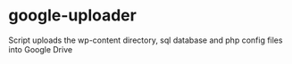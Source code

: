 # google-uploader
Script uploads the wp-content directory, sql database and php config files into Google Drive
